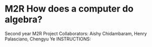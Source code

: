 # M2R How does a computer do algebra?
Second year M2R Project
Collaborators: Aishy Chidambaram, Henry Palasciano, Chengyu Ye
INSTRUCTIONS:
